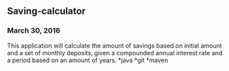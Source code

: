 ## Saving-calculator

### March 30, 2016

This application will calculate the amount of savings based on initial amount and a set of monthly deposits, given a compounded annual interest rate and a period based on an amount of years.
*java
*git
*maven
